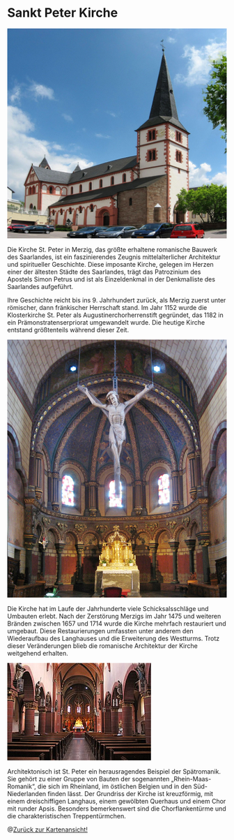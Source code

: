 # Sankt Peter Kirche

![Seitenansicht St. Peter Kirche](media/st_peter_seitenansicht.jpg)

Die Kirche St. Peter in Merzig, das größte erhaltene romanische Bauwerk des Saarlandes, ist ein faszinierendes Zeugnis mittelalterlicher Architektur und spiritueller Geschichte. Diese imposante Kirche, gelegen im Herzen einer der ältesten Städte des Saarlandes, trägt das Patrozinium des Apostels Simon Petrus und ist als Einzeldenkmal in der Denkmalliste des Saarlandes aufgeführt​​.

Ihre Geschichte reicht bis ins 9. Jahrhundert zurück, als Merzig zuerst unter römischer, dann fränkischer Herrschaft stand. Im Jahr 1152 wurde die Klosterkirche St. Peter als Augustinerchorherrenstift gegründet, das 1182 in ein Prämonstratenserpriorat umgewandelt wurde. Die heutige Kirche entstand größtenteils während dieser Zeit​​.

![Chor St. Peter Kirche](media/st_peter_chor.jpg)

Die Kirche hat im Laufe der Jahrhunderte viele Schicksalsschläge und Umbauten erlebt. Nach der Zerstörung Merzigs im Jahr 1475 und weiteren Bränden zwischen 1657 und 1714 wurde die Kirche mehrfach restauriert und umgebaut. Diese Restaurierungen umfassten unter anderem den Wiederaufbau des Langhauses und die Erweiterung des Westturms. Trotz dieser Veränderungen blieb die romanische Architektur der Kirche weitgehend erhalten​​.

![Innen St. Peter Kirche](media/st_peter_innen.jpg)

Architektonisch ist St. Peter ein herausragendes Beispiel der Spätromanik. Sie gehört zu einer Gruppe von Bauten der sogenannten „Rhein-Maas-Romanik“, die sich im Rheinland, im östlichen Belgien und in den Süd-Niederlanden finden lässt. Der Grundriss der Kirche ist kreuzförmig, mit einem dreischiffigen Langhaus, einem gewölbten Querhaus und einem Chor mit runder Apsis. Besonders bemerkenswert sind die Chorflankentürme und die charakteristischen Treppentürmchen​​​​.
  
  
@[Zurück zur Kartenansicht!](kartenansicht.md)
